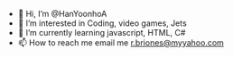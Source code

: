 - 👋 Hi, I’m @HanYoonhoA
- 👀 I’m interested in Coding, video games, Jets
- 🌱 I’m currently learning javascript, HTML, C#
- 📫 How to reach me email me r.briones@myyahoo.com

<!---
HanYoonhoA/HanYoonhoA is a ✨ special ✨ repository because its `README.md` (this file) appears on your GitHub profile.
You can click the Preview link to take a look at your changes.
--->
